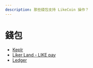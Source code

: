 ```yaml
---
description: 那些錢包支持 LikeCoin 操作？
---
```


# 錢包

* [Keplr](keplr/)
* [Liker Land - LIKE pay](like-pay.md)
* [Ledger](hardware-wallet.md)

